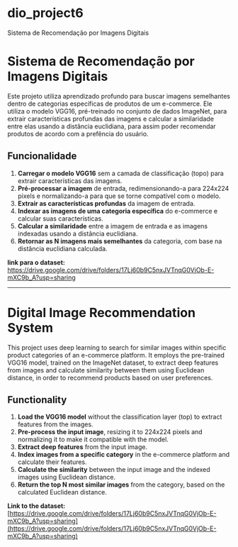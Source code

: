 # dio_project6
Sistema de Recomendação por Imagens Digitais

# Sistema de Recomendação por Imagens Digitais

Este projeto utiliza aprendizado profundo para buscar imagens semelhantes dentro de categorias específicas de produtos de um e-commerce. Ele utiliza o modelo VGG16, pré-treinado no conjunto de dados ImageNet, para extrair características profundas das imagens e calcular a similaridade entre elas usando a distância euclidiana, para assim poder recomendar produtos de acordo com a prefência do usuário.

## Funcionalidade

1. **Carregar o modelo VGG16** sem a camada de classificação (topo) para extrair características das imagens.
2. **Pré-processar a imagem** de entrada, redimensionando-a para 224x224 pixels e normalizando-a para que se torne compatível com o modelo.
3. **Extrair as características profundas** da imagem de entrada.
4. **Indexar as imagens de uma categoria específica** do e-commerce e calcular suas características.
5. **Calcular a similaridade** entre a imagem de entrada e as imagens indexadas usando a distância euclidiana.
6. **Retornar as N imagens mais semelhantes** da categoria, com base na distância euclidiana calculada.

**link para o dataset:** https://drive.google.com/drive/folders/17Lj60b9C5nxJVTnqG0VjOb-E-mXC9b_A?usp=sharing

----------------------------------------------------------------------------------------------------------------------
# Digital Image Recommendation System

This project uses deep learning to search for similar images within specific product categories of an e-commerce platform. It employs the pre-trained VGG16 model, trained on the ImageNet dataset, to extract deep features from images and calculate similarity between them using Euclidean distance, in order to recommend products based on user preferences.

## Functionality

1. **Load the VGG16 model** without the classification layer (top) to extract features from the images.
2. **Pre-process the input image**, resizing it to 224x224 pixels and normalizing it to make it compatible with the model.
3. **Extract deep features** from the input image.
4. **Index images from a specific category** in the e-commerce platform and calculate their features.
5. **Calculate the similarity** between the input image and the indexed images using Euclidean distance.
6. **Return the top N most similar images** from the category, based on the calculated Euclidean distance.

**Link to the dataset:** [https://drive.google.com/drive/folders/17Lj60b9C5nxJVTnqG0VjOb-E-mXC9b_A?usp=sharing](https://drive.google.com/drive/folders/17Lj60b9C5nxJVTnqG0VjOb-E-mXC9b_A?usp=sharing)
